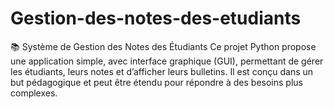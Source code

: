 # Gestion-des-notes-des-etudiants
📚 Système de Gestion des Notes des Étudiants Ce projet Python propose une application simple, avec interface graphique (GUI), permettant de gérer les étudiants, leurs notes et d’afficher leurs bulletins. Il est conçu dans un but pédagogique et peut être étendu pour répondre à des besoins plus complexes.

